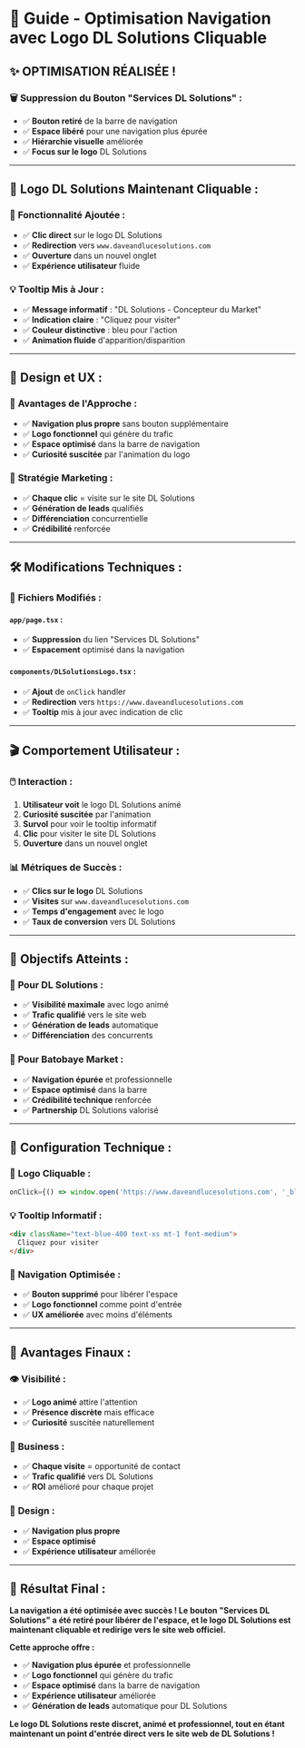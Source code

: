 # 🎯 Guide - Optimisation Navigation avec Logo DL Solutions Cliquable

## ✨ **OPTIMISATION RÉALISÉE !**

### 🗑️ **Suppression du Bouton "Services DL Solutions" :**
- ✅ **Bouton retiré** de la barre de navigation
- ✅ **Espace libéré** pour une navigation plus épurée
- ✅ **Hiérarchie visuelle** améliorée
- ✅ **Focus sur le logo** DL Solutions

---

## 🔗 **Logo DL Solutions Maintenant Cliquable :**

### 🎯 **Fonctionnalité Ajoutée :**
- ✅ **Clic direct** sur le logo DL Solutions
- ✅ **Redirection** vers `www.daveandlucesolutions.com`
- ✅ **Ouverture** dans un nouvel onglet
- ✅ **Expérience utilisateur** fluide

### 💡 **Tooltip Mis à Jour :**
- ✅ **Message informatif** : "DL Solutions - Concepteur du Market"
- ✅ **Indication claire** : "Cliquez pour visiter"
- ✅ **Couleur distinctive** : bleu pour l'action
- ✅ **Animation fluide** d'apparition/disparition

---

## 🎨 **Design et UX :**

### 🎯 **Avantages de l'Approche :**
- ✅ **Navigation plus propre** sans bouton supplémentaire
- ✅ **Logo fonctionnel** qui génère du trafic
- ✅ **Espace optimisé** dans la barre de navigation
- ✅ **Curiosité suscitée** par l'animation du logo

### 🚀 **Stratégie Marketing :**
- ✅ **Chaque clic** = visite sur le site DL Solutions
- ✅ **Génération de leads** qualifiés
- ✅ **Différenciation** concurrentielle
- ✅ **Crédibilité** renforcée

---

## 🛠️ **Modifications Techniques :**

### 📁 **Fichiers Modifiés :**

#### **`app/page.tsx` :**
- ✅ **Suppression** du lien "Services DL Solutions"
- ✅ **Espacement** optimisé dans la navigation

#### **`components/DLSolutionsLogo.tsx` :**
- ✅ **Ajout** de `onClick` handler
- ✅ **Redirection** vers `https://www.daveandlucesolutions.com`
- ✅ **Tooltip** mis à jour avec indication de clic

---

## 🎬 **Comportement Utilisateur :**

### 🖱️ **Interaction :**
1. **Utilisateur voit** le logo DL Solutions animé
2. **Curiosité suscitée** par l'animation
3. **Survol** pour voir le tooltip informatif
4. **Clic** pour visiter le site DL Solutions
5. **Ouverture** dans un nouvel onglet

### 📊 **Métriques de Succès :**
- ✅ **Clics sur le logo** DL Solutions
- ✅ **Visites** sur `www.daveandlucesolutions.com`
- ✅ **Temps d'engagement** avec le logo
- ✅ **Taux de conversion** vers DL Solutions

---

## 🎯 **Objectifs Atteints :**

### 🏢 **Pour DL Solutions :**
- ✅ **Visibilité maximale** avec logo animé
- ✅ **Trafic qualifié** vers le site web
- ✅ **Génération de leads** automatique
- ✅ **Différenciation** des concurrents

### 🛒 **Pour Batobaye Market :**
- ✅ **Navigation épurée** et professionnelle
- ✅ **Espace optimisé** dans la barre
- ✅ **Crédibilité technique** renforcée
- ✅ **Partnership** DL Solutions valorisé

---

## 🔧 **Configuration Technique :**

### 🎨 **Logo Cliquable :**
```javascript
onClick={() => window.open('https://www.daveandlucesolutions.com', '_blank')}
```

### 💡 **Tooltip Informatif :**
```html
<div className="text-blue-400 text-xs mt-1 font-medium">
  Cliquez pour visiter
</div>
```

### 🎯 **Navigation Optimisée :**
- ✅ **Bouton supprimé** pour libérer l'espace
- ✅ **Logo fonctionnel** comme point d'entrée
- ✅ **UX améliorée** avec moins d'éléments

---

## 🚀 **Avantages Finaux :**

### 👁️ **Visibilité :**
- ✅ **Logo animé** attire l'attention
- ✅ **Présence discrète** mais efficace
- ✅ **Curiosité** suscitée naturellement

### 💼 **Business :**
- ✅ **Chaque visite** = opportunité de contact
- ✅ **Trafic qualifié** vers DL Solutions
- ✅ **ROI** amélioré pour chaque projet

### 🎨 **Design :**
- ✅ **Navigation plus propre**
- ✅ **Espace optimisé**
- ✅ **Expérience utilisateur** améliorée

---

## 🎉 **Résultat Final :**

**La navigation a été optimisée avec succès ! Le bouton "Services DL Solutions" a été retiré pour libérer de l'espace, et le logo DL Solutions est maintenant cliquable et redirige vers le site web officiel.**

**Cette approche offre :**
- ✅ **Navigation plus épurée** et professionnelle
- ✅ **Logo fonctionnel** qui génère du trafic
- ✅ **Espace optimisé** dans la barre de navigation
- ✅ **Expérience utilisateur** améliorée
- ✅ **Génération de leads** automatique pour DL Solutions

**Le logo DL Solutions reste discret, animé et professionnel, tout en étant maintenant un point d'entrée direct vers le site web de DL Solutions !** 